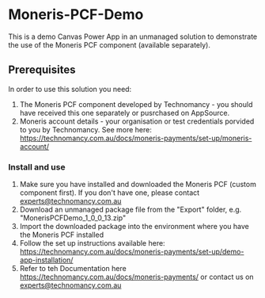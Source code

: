 # Moneris-PCF-Demo
This is a demo Canvas Power App in an unmanaged solution to demonstrate the use of the Moneris PCF component (available separately).

## Prerequisites 
In order to use this solution you need:
1. The Moneris PCF component developed by Technomancy - you should have received this one separately or pusrchased on AppSource. 
2. Moneris account details - your organisation or test credentials porvided to you by Technomancy. See more here: https://technomancy.com.au/docs/moneris-payments/set-up/moneris-account/

### Install and use
1. Make sure you have installed and downloaded the Moneris PCF (custom component first). If you don't have one, please contact experts@technomancy.com.au 
2. Download an unmanaged package file from the "Export" folder, e.g. "MonerisPCFDemo_1_0_0_13.zip"
3. Import the downloaded package into the environment where you have the Moneris PCF installed
4. Follow the set up instructions available here: https://technomancy.com.au/docs/moneris-payments/set-up/demo-app-installation/  
5. Refer to teh Documentation here https://technomancy.com.au/docs/moneris-payments/ or contact us on experts@technomancy.com.au 
